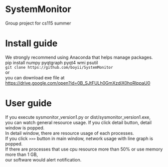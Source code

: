 # SystemMonitor
Group project for cs115 summer

# Install guide  
We strongly recommend using Anaconda that helps manage packages.  
pip install numpy pyqtgraph pyqt4 wmi psutil  
`git clone https://github.com/boyii/SystemMonitor`  
or  
you can download exe file at  
https://drive.google.com/open?id=0B_SJtFULh0GmXzdiX0hoRlppaU0  

# User guide  
If you execute sysmonitor_version1.py or dist/sysmonitor_version1.exe,  
you can watch general resource usage.
If you click detail button, detail window is popped.  
In detail window, there are resource usage of each processes.  
If you click `>>>` button in main window, network usage with line graph is popped.  
If there are processes that use cpu resource more than 50% or use memory more than 1 GB,  
our software would alert notification.
